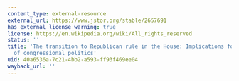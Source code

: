 ```yaml
---
content_type: external-resource
external_url: https://www.jstor.org/stable/2657691
has_external_license_warning: true
license: https://en.wikipedia.org/wiki/All_rights_reserved
status: ''
title: 'The transition to Republican rule in the House: Implications for theories
  of congressional politics'
uid: 40a6536a-7c21-4bb2-a593-ff93f469ee04
wayback_url: ''
---
```


